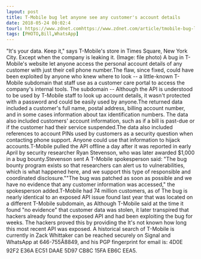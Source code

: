 ```yaml
---
layout: post
title: T-Mobile bug let anyone see any customer's account details
date: 2018-05-24 00:02:4
tourl: https://www.zdnet.comhttps://www.zdnet.com/article/tmobile-bug-let-anyone-see-any-customers-account-details/
tags: [PHOTO,Bill,WhatsApp]
---
```

"It's your data. Keep it," says T-Mobile's store in Times Square, New York City. Except when the company is leaking it. (Image: file photo) A bug in T-Mobile's website let anyone access the personal account details of any customer with just their cell phone number.The flaw, since fixed, could have been exploited by anyone who knew where to look -- a little-known T-Mobile subdomain that staff use as a customer care portal to access the company's internal tools. The subdomain -- Although the API is understood to be used by T-Mobile staff to look up account details, it wasn't protected with a password and could be easily used by anyone.The returned data included a customer's full name, postal address, billing account number, and in some cases information about tax identification numbers. The data also included customers' account information, such as if a bill is past-due or if the customer had their service suspended.The data also included references to account PINs used by customers as a security question when contacting phone support. Anyone could use that information to hijack accounts.T-Mobile pulled the API offline a day after it was reported in early April by security researcher Ryan Stevenson, who was later awarded $1,000 in a bug bounty.Stevenson sent A T-Mobile spokesperson said: "The bug bounty program exists so that researchers can alert us to vulnerabilities, which is what happened here, and we support this type of responsible and coordinated disclosure.""The bug was patched as soon as possible and we have no evidence that any customer information was accessed," the spokesperson added.T-Mobile had 74 million customers, as of The bug is nearly identical to an exposed API issue found last year that was located on a different T-Mobile subdomain, as Although T-Mobile said at the time it found "no evidence" that customer data was stolen, it later transpired that hackers already found the exposed API and had been exploiting the bug for weeks. The hackers proved this by providing the It's not known how long this most recent API was exposed. A historical search of T-Mobile is currently in Zack Whittaker can be reached securely on Signal and WhatsApp at 646-755Â8849, and his PGP fingerprint for email is: 4D0E 92F2 E36A EC51 DAAE 5D97 CB8C 15FA EB6C EEA5.